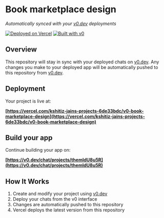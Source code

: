 # Book marketplace design

*Automatically synced with your [v0.dev](https://v0.dev) deployments*

[![Deployed on Vercel](https://img.shields.io/badge/Deployed%20on-Vercel-black?style=for-the-badge&logo=vercel)](https://vercel.com/kshitiz-jains-projects-6de33bdc/v0-book-marketplace-design)
[![Built with v0](https://img.shields.io/badge/Built%20with-v0.dev-black?style=for-the-badge)](https://v0.dev/chat/projects/themldU8u5R)

## Overview

This repository will stay in sync with your deployed chats on [v0.dev](https://v0.dev).
Any changes you make to your deployed app will be automatically pushed to this repository from [v0.dev](https://v0.dev).

## Deployment

Your project is live at:

**[https://vercel.com/kshitiz-jains-projects-6de33bdc/v0-book-marketplace-design](https://vercel.com/kshitiz-jains-projects-6de33bdc/v0-book-marketplace-design)**

## Build your app

Continue building your app on:

**[https://v0.dev/chat/projects/themldU8u5R](https://v0.dev/chat/projects/themldU8u5R)**

## How It Works

1. Create and modify your project using [v0.dev](https://v0.dev)
2. Deploy your chats from the v0 interface
3. Changes are automatically pushed to this repository
4. Vercel deploys the latest version from this repository

